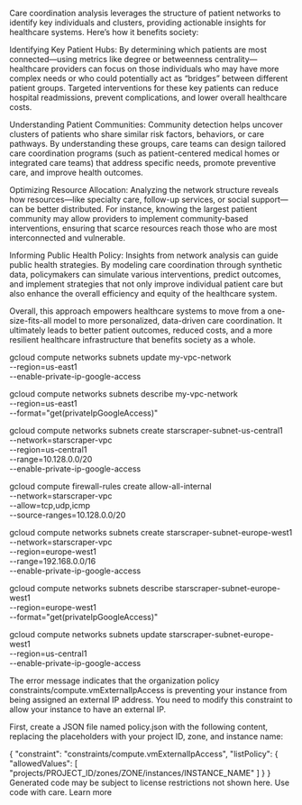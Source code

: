 Care coordination analysis leverages the structure of patient networks to identify key individuals and clusters, providing actionable insights for healthcare systems. Here’s how it benefits society:

Identifying Key Patient Hubs: By determining which patients are most connected—using metrics like degree or betweenness centrality—healthcare providers can focus on those individuals who may have more complex needs or who could potentially act as “bridges” between different patient groups. Targeted interventions for these key patients can reduce hospital readmissions, prevent complications, and lower overall healthcare costs.

Understanding Patient Communities: Community detection helps uncover clusters of patients who share similar risk factors, behaviors, or care pathways. By understanding these groups, care teams can design tailored care coordination programs (such as patient-centered medical homes or integrated care teams) that address specific needs, promote preventive care, and improve health outcomes.

Optimizing Resource Allocation: Analyzing the network structure reveals how resources—like specialty care, follow-up services, or social support—can be better distributed. For instance, knowing the largest patient community may allow providers to implement community-based interventions, ensuring that scarce resources reach those who are most interconnected and vulnerable.

Informing Public Health Policy: Insights from network analysis can guide public health strategies. By modeling care coordination through synthetic data, policymakers can simulate various interventions, predict outcomes, and implement strategies that not only improve individual patient care but also enhance the overall efficiency and equity of the healthcare system.

Overall, this approach empowers healthcare systems to move from a one-size-fits-all model to more personalized, data-driven care coordination. It ultimately leads to better patient outcomes, reduced costs, and a more resilient healthcare infrastructure that benefits society as a whole.



gcloud compute networks subnets update my-vpc-network \
    --region=us-east1 \
    --enable-private-ip-google-access



gcloud compute networks subnets describe my-vpc-network \
    --region=us-east1 \
    --format="get(privateIpGoogleAccess)"

gcloud compute networks subnets create starscraper-subnet-us-central1 \
    --network=starscraper-vpc \
    --region=us-central1 \
    --range=10.128.0.0/20 \
    --enable-private-ip-google-access


gcloud compute firewall-rules create allow-all-internal \
    --network=starscraper-vpc \
    --allow=tcp,udp,icmp \
    --source-ranges=10.128.0.0/20 

gcloud compute networks subnets create starscraper-subnet-europe-west1 \
    --network=starscraper-vpc \
    --region=europe-west1 \
    --range=192.168.0.0/16 \
    --enable-private-ip-google-access


gcloud compute networks subnets describe starscraper-subnet-europe-west1 \
    --region=europe-west1 \
    --format="get(privateIpGoogleAccess)"


gcloud compute networks subnets update starscraper-subnet-europe-west1 \
    --region=us-central1 \
    --enable-private-ip-google-access


The error message indicates that the organization policy constraints/compute.vmExternalIpAccess is preventing your instance from being assigned an external IP address. You need to modify this constraint to allow your instance to have an external IP.

First, create a JSON file named policy.json with the following content, replacing the placeholders with your project ID, zone, and instance name:

{
  "constraint": "constraints/compute.vmExternalIpAccess",
  "listPolicy": {
    "allowedValues": [
      "projects/PROJECT_ID/zones/ZONE/instances/INSTANCE_NAME"
    ]
  }
}
Generated code may be subject to license restrictions not shown here. Use code with care. Learn more 



